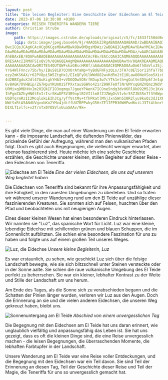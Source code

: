 ```yaml
---
layout: post
title: "Die leisen Begleiter: Eine Geschichte über Eidechsen am El Teide"
date: 2023-07-06 18:30:00 +0100
categories: REISEN TENERIFFA WANDERN TIERE
author: Christian Strube
image: 
    path: https://images.cstrube.de/uploads/original/c5/fc/1833f150dd6e7a27e7041e47769a.webp
    lqip: data:image/jpeg;base64/9j/4AAQSkZJRgABAQAAAQABAAD/2wBDAAIBAQIBAQICAgICAgICAwUDAwMDAwYEBAMFBwYHBwcG
BwcICQsJCAgKCAcHCg0KCgsMDAwMBwkODw0MDgsMDAz/2wBDAQICAgMDAwYDAwYMCAcIDAwMDAwM
DAwMDAwMDAwMDAwMDAwMDAwMDAwMDAwMDAwMDAwMDAwMDAwMDAwMDAwMDAz/wAARCAAUABQDAREA
AhEBAxEB/8QAFwABAQEBAAAAAAAAAAAAAAAACAcFBv/EACcQAAICAQMEAQQDAAAAAAAAAAECAwQG
BRESAAcIIRMUFSIxQVJh/8QAGQEAAgMBAAAAAAAAAAAAAAAABAUBAwYH/8QAKREAAQMEAQEHBQAA
AAAAAAAAAQACAwQRITES4QUTQWFxkaGBscHR8f/aAAwDAQACEQMRAD8AuOm6fhOmVlx3SjJSvQxv
YrG4WlFVncv75b/hy/IBuS8iD7O3XOrAYaNp+YyBdGFNFyzQLs/3TH7c0El5or1ihfaT7bDFNLx4
ezyZmKSKAX/r62PV8pi5W5ZtgHx1/EIeQFyOilWWd882wvKdRo2tEj0Law80NeXSoo5Xic8kkc/E
4d2BBZgduXJdl47AuKigkYHA3+vVDGQDwSO8rfKDup3w7cYTk1eth+gQatVe3DVp6fJe1qAoGVpA
6v8AGK7OVHBip/ZG7HpuYKUm0zSfPXxtauSGWVo421rZ99KTeOflNrGMYxqGNZVQmz3NdVf6+zSi
URMixqDMDHHvIm20IQkIFIO3ogmqu7JgeeYPAenX7ICOne5ndg3dvH6Rl8kO92M5J3c1KxWtZrqV
IhPgmZAZhyHN0lEnIrIsrSKwDFSV3B9nplB2VI1lm8fZJZWgOsV1vhr5SZJN35n7f3Y6Wp4my2Lz
UbDTqrmRzII2McqlokLEIhJCg/yffVstMy+tfhPKatlMhjJxn5Wn5I0R2lyu9kuOz3dJ1XPNPEeq
NWtSxRtA5ANdUVgvxbKo2YMx4jdiffUU7BPPwkyG5HrZE1IFPB30WHPwd6uiLJ3Tt4tbnrV9P0eR
DIXLT1vlfc+v2T/nTx0YOSVlxUuaSAAv/9k=


---
```


Es gibt viele Dinge, die man auf einer Wanderung um den El Teide erwarten kann - die imposante Landschaft, die duftenden Pinienwälder, das prickelnde Gefühl der Aufregung, während man den vulkanischen Pfaden folgt. Doch es gibt auch Begegnungen, die vielleicht weniger erwartet, aber ebenso faszinierend sind. Heute möchte ich eine solche Geschichte erzählen, die Geschichte unserer kleinen, stillen Begleiter auf dieser Reise - den Eidechsen von Teneriffa.

![Eidechse am El Teide](https://images.cstrube.de/uploads/original/c5/fc/1833f150dd6e7a27e7041e47769a.webp)
*Eine der vielen Eidechsen, die uns auf unserem Weg begleitet haben*

Die Eidechsen von Teneriffa sind bekannt für ihre Anpassungsfähigkeit und ihre Fähigkeit, in den rauesten Umgebungen zu überleben. Und so trafen wir während unserer Wanderung rund um den El Teide auf unzählige dieser faszinierenden Kreaturen. Sie sonnten sich auf Felsen, huschten über den Pfad und beobachteten uns mit neugierigen Augen.

Eines dieser kleinen Wesen hat einen besonderen Eindruck hinterlassen. Wir nannten sie "Luz", das spanische Wort für Licht. Luz war eine kleine, lebendige Eidechse mit schillernden grünen und blauen Schuppen, die im Sonnenlicht aufblitzten. Sie schien eine besondere Faszination für uns zu haben und folgte uns auf einem großen Teil unseres Weges.

![Luz, die Eidechse](/assets/images/luz.jpg)
*Unsere kleine Begleiterin, Luz*

Es war erstaunlich, zu sehen, wie geschickt Luz sich über die felsige Landschaft bewegte, wie sie sich blitzschnell unter Steinen versteckte oder in der Sonne aalte. Sie schien die raue vulkanische Umgebung des El Teide perfekt zu beherrschen. Sie war ein kleiner, lebhafter Kontrast zu der Weite und Stille der Landschaft um uns herum.

Am Ende des Tages, als die Sonne sich zu verabschieden begann und die Schatten der Pinien länger wurden, verloren wir Luz aus den Augen. Doch die Erinnerung an sie und die vielen anderen Eidechsen, die unseren Weg gekreuzt haben, bleibt uns.

![Sonnenuntergang am El Teide](/assets/images/sunset.jpg)
*Abschied von einem unvergesslichen Tag*

Die Begegnung mit den Eidechsen am El Teide hat uns daran erinnert, wie unglaublich vielfältig und anpassungsfähig das Leben ist. Sie hat uns gezeigt, dass es oft die kleinen Dinge sind, die eine Reise unvergesslich machen - die leisen Begegnungen, die überraschenden Momente, die lebhaften Farbtupfer in der Landschaft.

Unsere Wanderung am El Teide war eine Reise voller Entdeckungen, und die Begegnung mit den Eidechsen war ein Teil davon. Sie sind Teil der Erinnerung an diesen Tag, Teil der Geschichte dieser Reise und Teil der Magie, die Teneriffa für uns so unvergesslich gemacht hat.